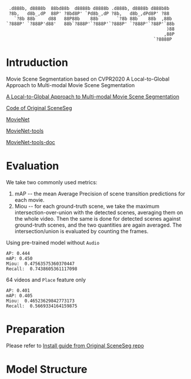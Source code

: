 ```
 .d888b, d8888b  88bd88b  d8888b d8888b .d888b, d8888b d888b8b  
 ?8b,   d8b_,dP  88P' ?8bd8P' `Pd8b_,dP ?8b,   d8b_,dPd8P' ?88  
   `?8b 88b     d88   88P88b    88b       `?8b 88b    88b  ,88b 
`?888P' `?888P'd88'   88b`?888P'`?888P'`?888P' `?888P'`?88P'`88b
                                                             )88
                                                            ,88P
                                                        `?8888P 
```

# Intruduction

Movie Scene Segmentation based on CVPR2020 A Local-to-Global Approach to Multi-modal Movie Scene Segmentation

[A Local-to-Global Approach to
Multi-modal Movie Scene Segmentation](https://anyirao.com/projects/SceneSeg.html)

[Code of Original SceneSeg](https://github.com/AnyiRao/SceneSeg)

[MovieNet](http://movienet.site/)

[MovieNet-tools](https://github.com/movienet/movienet-tools)

[MovieNet-tools-doc](http://docs.movienet.site/movie-toolbox/tools#get-started)


# Evaluation

We take two commonly used metrics:
1. mAP -- the mean Average Precision of scene transition predictions for each movie.
2. Miou -- for each ground-truth scene, we take the maximum intersection-over-union with the detected scenes, averaging them on the whole video. Then the same is done for detected scenes against ground-truth scenes, and the two quantities are again averaged. The intersection/union is evaluated by counting the frames.

Using pre-trained model without `Audio`
```
AP: 0.444
mAP: 0.450
Miou:  0.47563575360370447
Recall:  0.7438605361117098
```

64 videos and `Place` feature only
```
AP: 0.401
mAP: 0.405
Miou:  0.46523629842773173
Recall:  0.5669334164159875
```


# Preparation
Please refer to [Install guide from Original SceneSeg repo](https://github.com/AnyiRao/SceneSeg/blob/master/docs/INSTALL.md)


# Model Structure

